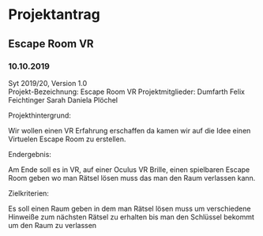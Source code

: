 # Projektantrag
## Escape Room VR
### 10.10.2019
Syt 2019/20, Version 1.0  
Projekt-Bezeichnung: Escape Room VR
Projektmitglieder:
Dumfarth Felix
Feichtinger Sarah
Daniela Plöchel

Projekthintergrund:

Wir wollen einen VR Erfahrung  erschaffen da kamen wir auf die Idee einen Virtuelen Escape Room zu erstellen.

Endergebnis:

Am Ende soll es in VR, auf einer Oculus VR Brille, einen spielbaren Escape Room geben wo man Rätsel lösen muss das man den Raum verlassen kann.

Zielkriterien:

Es soll einen Raum geben in dem man Rätsel lösen muss um verschiedene Hinweiße zum nächsten Rätsel zu erhalten bis man den Schlüssel bekommt um den Raum zu verlassen
